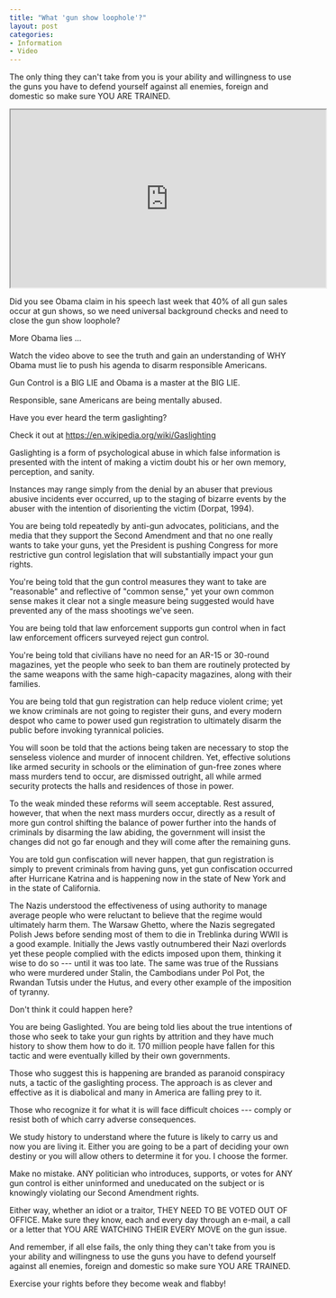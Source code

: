 ```yaml
---
title: "What 'gun show loophole'?"
layout: post
categories:
- Information
- Video
---
```


The only thing they can't take from you is your ability and willingness to use the guns you have to defend yourself against all enemies, foreign and domestic so make sure YOU ARE TRAINED.

<iframe width="560" height="315" src="https://www.youtube.com/embed/hiIGUFhPfO8?si=Lt6c0MzZLWbsvLhq" title="What 'gun show loophole'" allow="accelerometer; autoplay; clipboard-write; encrypted-media; gyroscope; picture-in-picture; web-share" referrerpolicy="strict-origin-when-cross-origin" allowfullscreen></iframe>

Did you see Obama claim in his speech last week that 40% of all gun sales occur at gun shows, so we need universal background checks and need to close the gun show loophole?

More Obama lies ...

Watch the video above to see the truth and gain an understanding of WHY Obama must lie to push his agenda to disarm responsible Americans.

Gun Control is a BIG LIE and Obama is a master at the BIG LIE.

Responsible, sane Americans are being mentally abused.

Have you ever heard the term gaslighting?

Check it out at <https://en.wikipedia.org/wiki/Gaslighting>

Gaslighting is a form of psychological abuse in which false information is presented with the intent of making a victim doubt his or her own memory, perception, and sanity.

Instances may range simply from the denial by an abuser that previous abusive incidents ever occurred, up to the staging of bizarre events by the abuser with the intention of disorienting the victim (Dorpat, 1994).

You are being told repeatedly by anti-gun advocates, politicians, and the media that they support the Second Amendment and that no one really wants to take your guns, yet the President is pushing Congress for more restrictive gun control legislation that will substantially impact your gun rights.

You're being told that the gun control measures they want to take are "reasonable" and reflective of "common sense," yet your own common sense makes it clear not a single measure being suggested would have prevented any of the mass shootings we've seen.

You are being told that law enforcement supports gun control when in fact law enforcement officers surveyed reject gun control.

You're being told that civilians have no need for an AR-15 or 30-round magazines, yet the people who seek to ban them are routinely protected by the same weapons with the same high-capacity magazines, along with their families.

You are being told that gun registration can help reduce violent crime; yet we know criminals are not going to register their guns, and every modern despot who came to power used gun registration to ultimately disarm the public before invoking tyrannical policies.

You will soon be told that the actions being taken are necessary to stop the senseless violence and murder of innocent children. Yet, effective solutions like armed security in schools or the elimination of gun-free zones where mass murders tend to occur, are dismissed outright, all while armed security protects the halls and residences of those in power.

To the weak minded these reforms will seem acceptable. Rest assured, however, that when the next mass murders occur, directly as a result of more gun control shifting the balance of power further into the hands of criminals by disarming the law abiding, the government will insist the changes did not go far enough and they will come after the remaining guns.

You are told gun confiscation will never happen, that gun registration is simply to prevent criminals from having guns, yet gun confiscation occurred after Hurricane Katrina and is happening now in the state of New York and in the state of California.

The Nazis understood the effectiveness of using authority to manage average people who were reluctant to believe that the regime would ultimately harm them. The Warsaw Ghetto, where the Nazis segregated Polish Jews before sending most of them to die in Treblinka during WWII is a good example. Initially the Jews vastly outnumbered their Nazi overlords yet these people complied with the edicts imposed upon them, thinking it wise to do so --- until it was too late. The same was true of the Russians who were murdered under Stalin, the Cambodians under Pol Pot, the Rwandan Tutsis under the Hutus, and every other example of the imposition of tyranny.

Don't think it could happen here?

You are being Gaslighted. You are being told lies about the true intentions of those who seek to take your gun rights by attrition and they have much history to show them how to do it. 170 million people have fallen for this tactic and were eventually killed by their own governments.

Those who suggest this is happening are branded as paranoid conspiracy nuts, a tactic of the gaslighting process. The approach is as clever and effective as it is diabolical and many in America are falling prey to it.

Those who recognize it for what it is will face difficult choices --- comply or resist both of which carry adverse consequences.

We study history to understand where the future is likely to carry us and now you are living it. Either you are going to be a part of deciding your own destiny or you will allow others to determine it for you. I choose the former.

Make no mistake. ANY politician who introduces, supports, or votes for ANY gun control is either uninformed and uneducated on the subject or is knowingly violating our Second Amendment rights.

Either way, whether an idiot or a traitor, THEY NEED TO BE VOTED OUT OF OFFICE. Make sure they know, each and every day through an e-mail, a call or a letter that YOU ARE WATCHING THEIR EVERY MOVE on the gun issue.

And remember, if all else fails, the only thing they can't take from you is your ability and willingness to use the guns you have to defend yourself against all enemies, foreign and domestic so make sure YOU ARE TRAINED.

Exercise your rights before they become weak and flabby!
